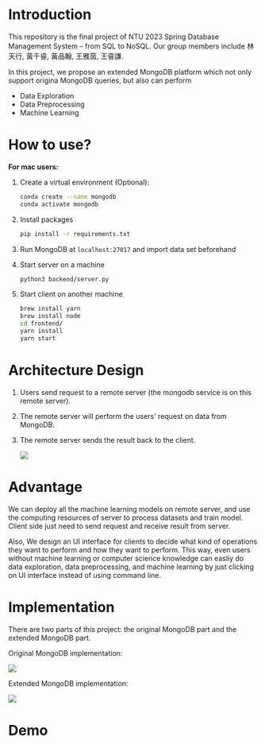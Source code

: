 # Introduction

This repository is the final project of NTU 2023 Spring Database Management System – from SQL to NoSQL. Our group members include 林天行, 黃千睿, 黃品翰, 王雅茵, 王睿謙.



In this project, we propose an extended MongoDB platform which not only support origina MongoDB queries, but also can perform 

- Data Exploration
- Data Preprocessing
- Machine Learning



# How to use?

**For mac users:**

1. Create a virtual environment (Optional):

   ```bash
   conda create --name mongodb
   conda activate mongodb
   ```

2. Install packages

   ```bash
   pip install -r requirements.txt
   ```

3. Run MongoDB at `localhost:27017` and import data set beforehand


4. Start server on a machine

   ```bash
   python3 backend/server.py
   ```

5. Start client on another machine

   ```bash
   brew install yarn
   brew install node
   cd frontend/
   yarn install
   yarn start
   ```

# Architecture Design

1. Users send request to a remote server (the mongodb service is on this remote server).

2. The remote server will perform the users' request on data from MongoDB.

3. The remote server sends the result back to the client.

   ![](https://i.imgur.com/h5oVvvB.png)

# Advantage

We can deploy all the machine learning models on remote server, and use the computing resources of server to process datasets and train model. Client side just need to send request and receive result from server.

Also, We design an UI interface for clients to decide what kind of operations they want to perform and how they want to perform. This way, even users without machine learning or computer science knowledge can easliy do data exploration, data preprocessing, and machine learning by just clicking on UI interface instead of using command line.

# Implementation

There are two parts of this project: the original MongoDB part and the extended MongoDB part.

Original MongoDB implementation:

![](https://i.imgur.com/cVUGh1s.png)

Extended MongoDB implementation:

![](https://i.imgur.com/TscN7LG.png)

# Demo

